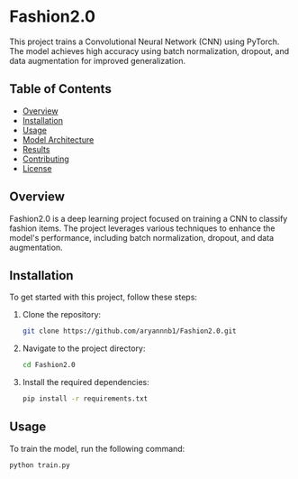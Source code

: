 # Fashion2.0

This project trains a Convolutional Neural Network (CNN) using PyTorch. The model achieves high accuracy using batch normalization, dropout, and data augmentation for improved generalization.

## Table of Contents
- [Overview](#overview)
- [Installation](#installation)
- [Usage](#usage)
- [Model Architecture](#model-architecture)
- [Results](#results)
- [Contributing](#contributing)
- [License](#license)

## Overview
Fashion2.0 is a deep learning project focused on training a CNN to classify fashion items. The project leverages various techniques to enhance the model's performance, including batch normalization, dropout, and data augmentation.

## Installation
To get started with this project, follow these steps:

1. Clone the repository:
    ```bash
    git clone https://github.com/aryannnb1/Fashion2.0.git
    ```
2. Navigate to the project directory:
    ```bash
    cd Fashion2.0
    ```
3. Install the required dependencies:
    ```bash
    pip install -r requirements.txt
    ```

## Usage
To train the model, run the following command:
```bash
python train.py
